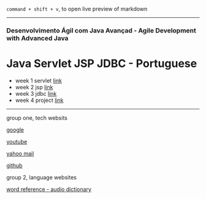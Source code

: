 `command + shift + v`, 
to open live preview of markdown
<hr>

<h3>Desenvolvimento Ágil com Java Avançad - 
Agile Development with Advanced Java</h3>

# Java Servlet JSP JDBC - Portuguese

* week 1 servlet [link](./w1md/index.md)
* week 2 jsp [link](./w2md/index.md)
* week 3 jdbc [link](./w3md/index.md)
* week 4 project [link](./w4md/index.md)

<hr>

group one, tech websits

[google](https://www.google.com)

[youtube](https://www.youtube.com)

[yahoo mail](http://mail.yahoo.com/)

[github](https://github.com/)

group 2, language websites

[word reference - audio dictionary](http://www.wordreference.com/)

